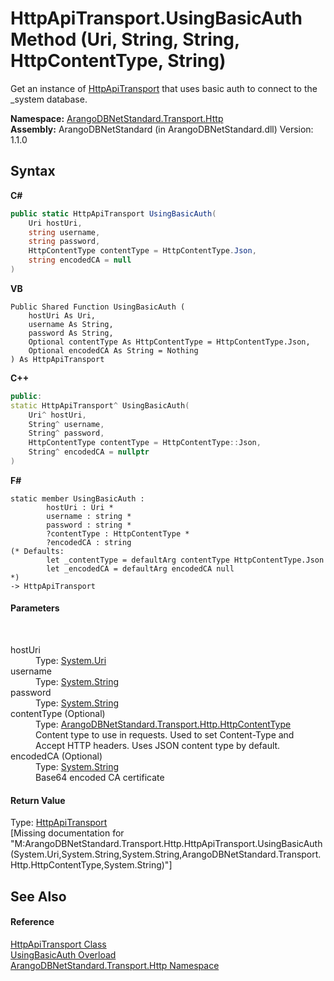 # HttpApiTransport.UsingBasicAuth Method (Uri, String, String, HttpContentType, String)
 

Get an instance of <a href="1a9b4516-9078-d867-e5f5-6a99e3f31ee4">HttpApiTransport</a> that uses basic auth to connect to the _system database.

**Namespace:**&nbsp;<a href="366f5efc-7ad4-93ac-45db-23c7edb26915">ArangoDBNetStandard.Transport.Http</a><br />**Assembly:**&nbsp;ArangoDBNetStandard (in ArangoDBNetStandard.dll) Version: 1.1.0

## Syntax

**C#**<br />
``` C#
public static HttpApiTransport UsingBasicAuth(
	Uri hostUri,
	string username,
	string password,
	HttpContentType contentType = HttpContentType.Json,
	string encodedCA = null
)
```

**VB**<br />
``` VB
Public Shared Function UsingBasicAuth ( 
	hostUri As Uri,
	username As String,
	password As String,
	Optional contentType As HttpContentType = HttpContentType.Json,
	Optional encodedCA As String = Nothing
) As HttpApiTransport
```

**C++**<br />
``` C++
public:
static HttpApiTransport^ UsingBasicAuth(
	Uri^ hostUri, 
	String^ username, 
	String^ password, 
	HttpContentType contentType = HttpContentType::Json, 
	String^ encodedCA = nullptr
)
```

**F#**<br />
``` F#
static member UsingBasicAuth : 
        hostUri : Uri * 
        username : string * 
        password : string * 
        ?contentType : HttpContentType * 
        ?encodedCA : string 
(* Defaults:
        let _contentType = defaultArg contentType HttpContentType.Json
        let _encodedCA = defaultArg encodedCA null
*)
-> HttpApiTransport 

```


#### Parameters
&nbsp;<dl><dt>hostUri</dt><dd>Type: <a href="https://docs.microsoft.com/dotnet/api/system.uri" target="_blank" rel="noopener noreferrer">System.Uri</a><br /></dd><dt>username</dt><dd>Type: <a href="https://docs.microsoft.com/dotnet/api/system.string" target="_blank" rel="noopener noreferrer">System.String</a><br /></dd><dt>password</dt><dd>Type: <a href="https://docs.microsoft.com/dotnet/api/system.string" target="_blank" rel="noopener noreferrer">System.String</a><br /></dd><dt>contentType (Optional)</dt><dd>Type: <a href="56183d2e-bb8a-e461-7400-fa93dc27018a">ArangoDBNetStandard.Transport.Http.HttpContentType</a><br />Content type to use in requests. Used to set Content-Type and Accept HTTP headers. Uses JSON content type by default.</dd><dt>encodedCA (Optional)</dt><dd>Type: <a href="https://docs.microsoft.com/dotnet/api/system.string" target="_blank" rel="noopener noreferrer">System.String</a><br />Base64 encoded CA certificate</dd></dl>

#### Return Value
Type: <a href="1a9b4516-9078-d867-e5f5-6a99e3f31ee4">HttpApiTransport</a><br />\[Missing <returns> documentation for "M:ArangoDBNetStandard.Transport.Http.HttpApiTransport.UsingBasicAuth(System.Uri,System.String,System.String,ArangoDBNetStandard.Transport.Http.HttpContentType,System.String)"\]

## See Also


#### Reference
<a href="1a9b4516-9078-d867-e5f5-6a99e3f31ee4">HttpApiTransport Class</a><br /><a href="544fe131-ef8c-a1c9-4344-61201088cab1">UsingBasicAuth Overload</a><br /><a href="366f5efc-7ad4-93ac-45db-23c7edb26915">ArangoDBNetStandard.Transport.Http Namespace</a><br />